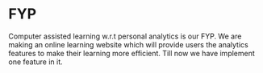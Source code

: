 # FYP 
Computer assisted learning w.r.t personal analytics is our FYP. We are making an online learning website which will provide users the analytics features to make their learning more efficient. 
Till now we have implement one feature in it.

